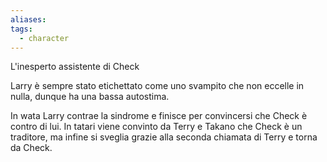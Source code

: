 ```yaml
---
aliases: 
tags:
  - character
---
```


L'inesperto assistente di Check

Larry è sempre stato etichettato come uno svampito che non eccelle in nulla, dunque ha una bassa autostima.

In wata Larry contrae la sindrome e finisce per convincersi che Check è contro di lui.
In tatari viene convinto da Terry e Takano che Check è un traditore, ma infine si sveglia grazie alla seconda chiamata di Terry e torna da Check.
